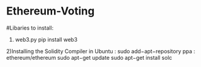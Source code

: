 # Ethereum-Voting

#Libaries to install:
1) web3.py
  pip install web3
  
2)Installing the Solidity Compiler in Ubuntu :
  sudo add−apt−repository ppa : ethereum/ethereum
  sudo apt−get update
  sudo apt−get install solc
 
